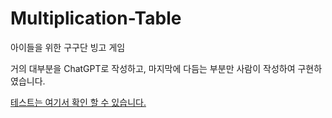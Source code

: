 # Multiplication-Table
아이들을 위한 구구단 빙고 게임

거의 대부분을 ChatGPT로 작성하고, 마지막에 다듬는 부분만 사람이 작성하여 구현하였습니다.

[테스트는 여기서 확인 할 수 있습니다.](https://gujc71.github.io/Multiplication-Table/)
